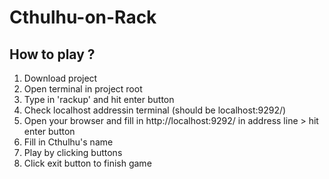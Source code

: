 # Cthulhu-on-Rack

## How to play ?

1. Download project
2. Open terminal in project root 
3. Type in 'rackup' and hit enter button
4. Check localhost addressin terminal (should be localhost:9292/)
5. Open your browser and fill in http://localhost:9292/ in address line > hit enter button
6. Fill in Cthulhu's name 
7. Play by clicking buttons
8. Click exit button to finish game 
